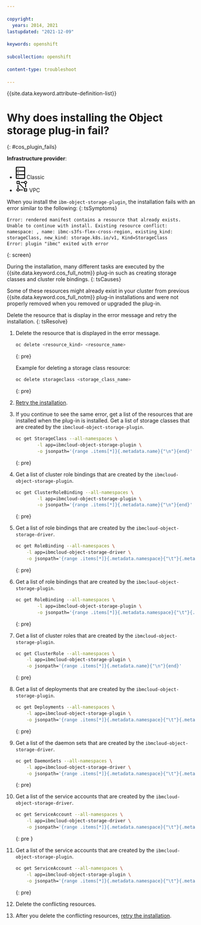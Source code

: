 ```yaml
---

copyright: 
  years: 2014, 2021
lastupdated: "2021-12-09"

keywords: openshift

subcollection: openshift

content-type: troubleshoot

---
```



{{site.data.keyword.attribute-definition-list}}


# Why does installing the Object storage plug-in fail?
{: #cos_plugin_fails}

**Infrastructure provider**:
* ![Classic infrastructure provider icon.](images/icon-classic-2.svg) Classic
* ![VPC infrastructure provider icon.](images/icon-vpc-2.svg) VPC


When you install the `ibm-object-storage-plugin`, the installation fails with an error similar to the following:
{: tsSymptoms}

```
Error: rendered manifest contains a resource that already exists. Unable to continue with install. Existing resource conflict: namespace: , name: ibmc-s3fs-flex-cross-region, existing_kind: storageClass, new_kind: storage.k8s.io/v1, Kind=StorageClass
Error: plugin "ibmc" exited with error
```
{: screen}


During the installation, many different tasks are executed by the {{site.data.keyword.cos_full_notm}} plug-in such as creating storage classes and cluster role bindings. 
{: tsCauses}

Some of these resources might already exist in your cluster from previous {{site.data.keyword.cos_full_notm}} plug-in installations and were not properly removed when you removed or upgraded the plug-in.

Delete the resource that is display in the error message and retry the installation.
{: tsResolve}

1. Delete the resource that is displayed in the error message.
    ```sh
    oc delete <resource_kind> <resource_name>
    ```
    {: pre}

    Example for deleting a storage class resource:
    ```sh
    oc delete storageclass <storage_class_name>
    ```
    {: pre}

2. [Retry the installation](/docs/openshift?topic=openshift-object_storage#install_cos).

3. If you continue to see the same error, get a list of the resources that are installed when the plug-in is installed. Get a list of storage classes that are created by the `ibmcloud-object-storage-plugin`.
    ```sh
    oc get StorageClass --all-namespaces \
            -l app=ibmcloud-object-storage-plugin \
            -o jsonpath='{range .items[*]}{.metadata.name}{"\n"}{end}'
    ```
    {: pre}

2. Get a list of cluster role bindings that are created by the `ibmcloud-object-storage-plugin`.
    ```sh
    oc get ClusterRoleBinding --all-namespaces \
            -l app=ibmcloud-object-storage-plugin \
            -o jsonpath='{range .items[*]}{.metadata.name}{"\n"}{end}'
    ```
    {: pre}

3. Get a list of role bindings that are created by the `ibmcloud-object-storage-driver`.
    ```sh
    oc get RoleBinding --all-namespaces \
        -l app=ibmcloud-object-storage-driver \
        -o jsonpath='{range .items[*]}{.metadata.namespace}{"\t"}{.metadata.name}{"\n"}{end}'
    ```
    {: pre}

4. Get a list of role bindings that are created by the `ibmcloud-object-storage-plugin`.
    ```sh
    oc get RoleBinding --all-namespaces \
            -l app=ibmcloud-object-storage-plugin \
            -o jsonpath='{range .items[*]}{.metadata.namespace}{"\t"}{.metadata.name}{"\n"}{end}'
    ```
    {: pre}

5. Get a list of cluster roles that are created by the `ibmcloud-object-storage-plugin`.
    ```sh
    oc get ClusterRole --all-namespaces \
        -l app=ibmcloud-object-storage-plugin \
        -o jsonpath='{range .items[*]}{.metadata.name}{"\n"}{end}'
    ```
    {: pre}

6. Get a list of deployments that are created by the `ibmcloud-object-storage-plugin`.
    ```sh
    oc get Deployments --all-namespaces \
        -l app=ibmcloud-object-storage-plugin \
        -o jsonpath='{range .items[*]}{.metadata.namespace}{"\t"}{.metadata.name}{"\n"}{end}'
    ```
    {: pre}

7. Get a list of the daemon sets that are created by the `ibmcloud-object-storage-driver`.
    ```sh
    oc get DaemonSets --all-namespaces \
        -l app=ibmcloud-object-storage-driver \
        -o jsonpath='{range .items[*]}{.metadata.namespace}{"\t"}{.metadata.name}{"\n"}{end}'
    ```
    {: pre}

8. Get a list of the service accounts that are created by the `ibmcloud-object-storage-driver`.
    ```sh
    oc get ServiceAccount --all-namespaces \
        -l app=ibmcloud-object-storage-driver \
        -o jsonpath='{range .items[*]}{.metadata.namespace}{"\t"}{.metadata.name}{"\n"}{end}'
    ```
    {: pre }

9. Get a list of the service accounts that are created by the `ibmcloud-object-storage-plugin`.
    ```sh
    oc get ServiceAccount --all-namespaces \
        -l app=ibmcloud-object-storage-plugin \
        -o jsonpath='{range .items[*]}{.metadata.namespace}{"\t"}{.metadata.name}{"\n"}{end}'
    ```
    {: pre}

4. Delete the conflicting resources.

5. After you delete the conflicting resources, [retry the installation](/docs/openshift?topic=openshift-object_storage#install_cos).








